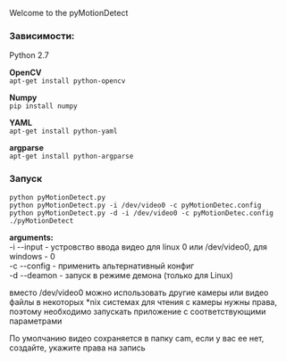 Welcome to the pyMotionDetect

### Зависимости: 
Python 2.7

**OpenCV**  
`apt-get install python-opencv`

**Numpy**  
`pip install numpy`

**YAML**  
`apt-get install python-yaml`  

**argparse**  
`apt-get install python-argparse`



### Запуск
`python pyMotionDetect.py`  
`python pyMotionDetect.py -i /dev/video0 -c pyMotionDetec.config`  
`python pyMotionDetect.py -d -i /dev/video0 -c pyMotionDetec.config`  
`./pyMotionDetect`

**arguments:**  
  -i --input - устровство ввода видео для linux 0 или /dev/video0, для windows - 0  
  -c --config - применить альтернативный конфиг  
  -d --deamon - запуск в режиме демона (только для Linux)  
  

вместо /dev/video0 можно использовать другие камеры или видео файлы
в некоторых *nix системах для чтения с камеры нужны права, поэтому необходимо запускать приложение с соответствующими параметрами


По умолчанию видео сохраняется в папку cam, если у вас ее нет, создайте, укажите права на запись
